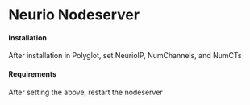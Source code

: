 # Neurio Nodeserver

#### Installation

After installation in Polyglot, set NeurioIP, NumChannels, and NumCTs

#### Requirements

After setting the above, restart the nodeserver
